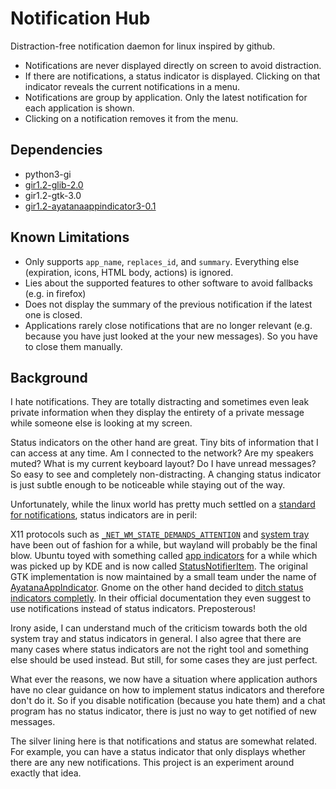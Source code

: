 # Notification Hub

Distraction-free notification daemon for linux inspired by github.

-	Notifications are never displayed directly on screen to avoid distraction.
-	If there are notifications, a status indicator is displayed. Clicking on that
	indicator reveals the current notifications in a menu.
-	Notifications are group by application. Only the latest notification for each
	application is shown.
-	Clicking on a notification removes it from the menu.

## Dependencies

-	python3-gi
-	[gir1.2-glib-2.0](https://docs.gtk.org/gio/)
-	gir1.2-gtk-3.0
-	[gir1.2-ayatanaappindicator3-0.1](https://lazka.github.io/pgi-docs/AyatanaAppIndicator3-0.1/classes/Indicator.html)

## Known Limitations

-	Only supports `app_name`, `replaces_id`, and `summary`. Everything else
	(expiration, icons, HTML body, actions) is ignored.
-	Lies about the supported features to other software to avoid fallbacks (e.g.
	in firefox)
-	Does not display the summary of the previous notification if the latest one is
	closed.
-	Applications rarely close notifications that are no longer relevant (e.g.
	because you have just looked at the your new messages). So you have to close
	them manually.

## Background

I hate notifications. They are totally distracting and sometimes even leak
private information when they display the entirety of a private message while
someone else is looking at my screen.

Status indicators on the other hand are great. Tiny bits of information that I
can access at any time. Am I connected to the network? Are my speakers muted?
What is my current keyboard layout? Do I have unread messages? So easy to see
and completely non-distracting. A changing status indicator is just subtle
enough to be noticeable while staying out of the way.

Unfortunately, while the linux world has pretty much settled on a [standard for
notifications](https://developer.gnome.org/notification-spec/), status
indicators are in peril:

X11 protocols such as
[`_NET_WM_STATE_DEMANDS_ATTENTION`](https://specifications.freedesktop.org/wm-spec/wm-spec-latest.html)
and [system
tray](https://specifications.freedesktop.org/systemtray-spec/systemtray-spec-latest.html)
have been out of fashion for a while, but wayland will probably be the final
blow. Ubuntu toyed with something called [app
indicators](https://wiki.ubuntu.com/DesktopExperienceTeam/ApplicationIndicators)
for a while which was picked up by KDE and is now called
[StatusNotifierItem](https://freedesktop.org/wiki/Specifications/StatusNotifierItem/).
The original GTK implementation is now maintained by a small team under the name
of [AyatanaAppIndicator](https://sunweavers.net/blog/node/67). Gnome on the
other hand decided to [ditch status indicators
completly](https://blogs.gnome.org/aday/2017/08/31/status-icons-and-gnome/). In
their official documentation they even suggest to use notifications instead of
status indicators. Preposterous!

Irony aside, I can understand much of the criticism towards both the old system
tray and status indicators in general. I also agree that there are many cases
where status indicators are not the right tool and something else should be used
instead. But still, for some cases they are just perfect.

What ever the reasons, we now have a situation where application authors have no
clear guidance on how to implement status indicators and therefore don't do it.
So if you disable notification (because you hate them) and a chat program has no
status indicator, there is just no way to get notified of new messages.

The silver lining here is that notifications and status are somewhat related.
For example, you can have a status indicator that only displays whether there
are any new notifications. This project is an experiment around exactly that
idea.
